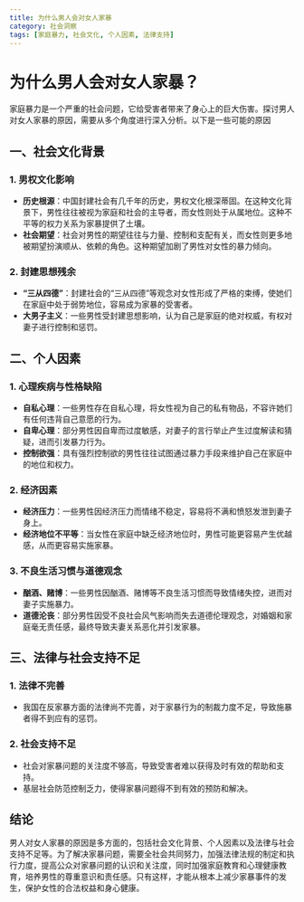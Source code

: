 ```yaml
---
title: 为什么男人会对女人家暴
category: 社会洞察
tags: [家庭暴力, 社会文化, 个人因素, 法律支持]
---
```

# 为什么男人会对女人家暴？

家庭暴力是一个严重的社会问题，它给受害者带来了身心上的巨大伤害。探讨男人对女人家暴的原因，需要从多个角度进行深入分析。以下是一些可能的原因  

## 一、社会文化背景

### 1. 男权文化影响

- **历史根源**：中国封建社会有几千年的历史，男权文化根深蒂固。在这种文化背景下，男性往往被视为家庭和社会的主导者，而女性则处于从属地位。这种不平等的权力关系为家暴提供了土壤。
- **社会期望**：社会对男性的期望往往与力量、控制和支配有关，而女性则更多地被期望扮演顺从、依赖的角色。这种期望加剧了男性对女性的暴力倾向。

### 2. 封建思想残余

- **“三从四德”**：封建社会的“三从四德”等观念对女性形成了严格的束缚，使她们在家庭中处于弱势地位，容易成为家暴的受害者。
- **大男子主义**：一些男性受封建思想影响，认为自己是家庭的绝对权威，有权对妻子进行控制和惩罚。

## 二、个人因素

### 1. 心理疾病与性格缺陷

- **自私心理**：一些男性存在自私心理，将女性视为自己的私有物品，不容许她们有任何违背自己意愿的行为。
- **自卑心理**：部分男性因自卑而过度敏感，对妻子的言行举止产生过度解读和猜疑，进而引发暴力行为。
- **控制欲强**：具有强烈控制欲的男性往往试图通过暴力手段来维护自己在家庭中的地位和权力。

### 2. 经济因素

- **经济压力**：一些男性因经济压力而情绪不稳定，容易将不满和愤怒发泄到妻子身上。
- **经济地位不平等**：当女性在家庭中缺乏经济地位时，男性可能更容易产生优越感，从而更容易实施家暴。

### 3. 不良生活习惯与道德观念

- **酗酒、赌博**：一些男性因酗酒、赌博等不良生活习惯而导致情绪失控，进而对妻子实施暴力。
- **道德沦丧**：部分男性因受不良社会风气影响而失去道德伦理观念，对婚姻和家庭毫无责任感，最终导致夫妻关系恶化并引发家暴。

## 三、法律与社会支持不足

### 1. 法律不完善

- 我国在反家暴方面的法律尚不完善，对于家暴行为的制裁力度不足，导致施暴者得不到应有的惩罚。

### 2. 社会支持不足

- 社会对家暴问题的关注度不够高，导致受害者难以获得及时有效的帮助和支持。
- 基层社会防范控制乏力，使得家暴问题得不到有效的预防和解决。

## 结论

男人对女人家暴的原因是多方面的，包括社会文化背景、个人因素以及法律与社会支持不足等。为了解决家暴问题，需要全社会共同努力，加强法律法规的制定和执行力度，提高公众对家暴问题的认识和关注度，同时加强家庭教育和心理健康教育，培养男性的尊重意识和责任感。只有这样，才能从根本上减少家暴事件的发生，保护女性的合法权益和身心健康。